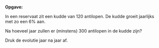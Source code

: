 **Opgave:**

In een reservaat zit een kudde van 120 antilopen. De kudde groeit jaarlijks met zo een 6% aan. 

Na hoeveel jaar zullen er (minstens) 300 antilopen in de kudde zijn? 

Druk de evolutie jaar na jaar af. 

